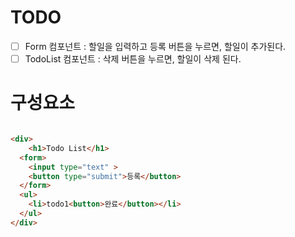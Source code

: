 
# TODO
- [ ] Form 컴포넌트 : 할일을 입력하고 등록 버튼을 누르면, 할일이 추가된다.
- [ ] TodoList 컴포넌트 : 삭제 버튼을 누르면, 할일이 삭제 된다.

# 구성요소

```html

<div>
    <h1>Todo List</h1>
  <form>  
    <input type="text" >
    <button type="submit">등록</button>
  </form>
  <ul>
    <li>todo1<button>완료</button></li>
  </ul>
</div>

```
